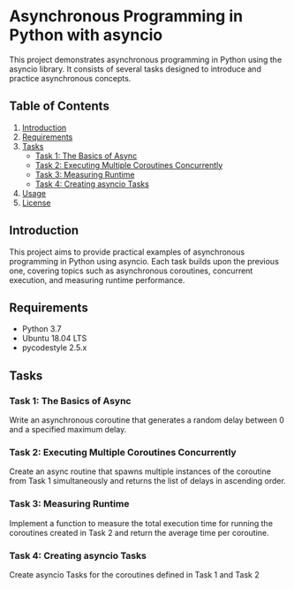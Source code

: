 # Asynchronous Programming in Python with asyncio

This project demonstrates asynchronous programming in Python using the asyncio library. It consists of several tasks designed to introduce and practice asynchronous concepts.

## Table of Contents

1. [Introduction](#introduction)
2. [Requirements](#requirements)
3. [Tasks](#tasks)
    - [Task 1: The Basics of Async](#task-1-the-basics-of-async)
    - [Task 2: Executing Multiple Coroutines Concurrently](#task-2-executing-multiple-coroutines-concurrently)
    - [Task 3: Measuring Runtime](#task-3-measuring-runtime)
    - [Task 4: Creating asyncio Tasks](#task-4-creating-asyncio-tasks)
4. [Usage](#usage)
5. [License](#license)

## Introduction

This project aims to provide practical examples of asynchronous programming in Python using asyncio. Each task builds upon the previous one, covering topics such as asynchronous coroutines, concurrent execution, and measuring runtime performance.

## Requirements

- Python 3.7
- Ubuntu 18.04 LTS
- pycodestyle 2.5.x

## Tasks

### Task 1: The Basics of Async

Write an asynchronous coroutine that generates a random delay between 0 and a specified maximum delay.

### Task 2: Executing Multiple Coroutines Concurrently

Create an async routine that spawns multiple instances of the coroutine from Task 1 simultaneously and returns the list of delays in ascending order.

### Task 3: Measuring Runtime

Implement a function to measure the total execution time for running the coroutines created in Task 2 and return the average time per coroutine.

### Task 4: Creating asyncio Tasks

Create asyncio Tasks for the coroutines defined in Task 1 and Task 2
